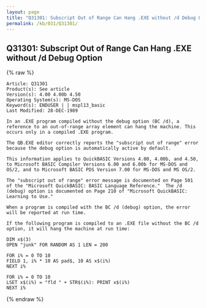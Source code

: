```yaml
---
layout: page
title: "Q31301: Subscript Out of Range Can Hang .EXE without /d Debug Option"
permalink: /kb/031/Q31301/
---
```


## Q31301: Subscript Out of Range Can Hang .EXE without /d Debug Option

{% raw %}

	Article: Q31301
	Product(s): See article
	Version(s): 4.00 4.00b 4.50
	Operating System(s): MS-DOS
	Keyword(s): ENDUSER | | mspl13_basic
	Last Modified: 28-DEC-1989
	
	In an .EXE program compiled without the debug option (BC /d), a
	reference to an out-of-range array element can hang the machine. This
	occurs only in a compiled .EXE program.
	
	The QB.EXE editor correctly reports the "subscript out of range" error
	because the debug option is automatically active by default.
	
	This information applies to QuickBASIC Versions 4.00, 4.00b, and 4.50,
	to Microsoft BASIC Compiler Versions 6.00 and 6.00b for MS-DOS and
	OS/2, and to Microsoft BASIC PDS Version 7.00 for MS-DOS and MS OS/2.
	
	The "subscript out of range" error message is documented on Page 501
	of the "Microsoft QuickBASIC: BASIC Language Reference."  The /d
	(debug) option is documented on Page 210 of "Microsoft QuickBASIC:
	Learning to Use."
	
	When a program is compiled with the BC /d (debug) option, the error
	will be reported at run time.
	
	If the following program is compiled to an .EXE file without the BC /d
	option, it will hang the machine at run time:
	
	DIM x$(3)
	OPEN "junk" FOR RANDOM AS 1 LEN = 200
	
	FOR i% = 0 TO 10
	FIELD 1, i% * 10 AS pad$, 10 AS x$(i%)
	NEXT i%
	
	FOR i% = 0 TO 10
	LSET x$(i%) = "fld " + STR$(i%): PRINT x$(i%)
	NEXT i%

{% endraw %}
